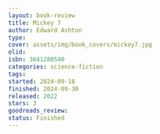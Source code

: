 ```yaml
--- 
layout: book-review 
title: Mickey 7
author: Edward Ashton 
type: 
cover: assets/img/book_covers/mickey7.jpg
olid:  
isbn: 3641280540
categories: science-fiction
tags:  
started: 2024-09-18
finished: 2024-09-30
released: 2022
stars: 3
goodreads_review:  
status: Finished
---  
```

